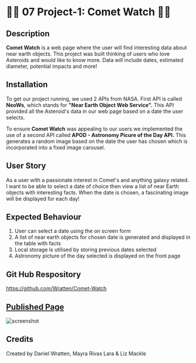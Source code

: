 # 🌠🌌 07 Project-1: Comet Watch 🌌🌠

## Description
**Comet Watch** is a web page where the user will find interesting data about near earth objects. This project was built thinking of users who love Asteroids and would like to know more. Data will include dates, estimated diameter, potential impacts and more!

## Installation
To get our project running, we used 2 APIs from NASA. First API is called **NeoWs**, which stands for **"Near Earth Object Web Service".** This API provided all the Asteroid's data in our web page based on a date the user selects.

To ensure **Comet Watch** was appealing to our users we implemented the use of a second API called **APOD - Astronomy Picure of the Day API.** This generates a random image based on the date the user has chosen which is incorporated into a fixed image carousel. 
 
## User Story
As a user with a passionate interest in Comet's and anything galaxy related. I want to be able to select a date of choice then view a list of near Earth objects with interesting facts. When the date is chosen, a fascinating image will be displayed for each day!

## Expected Behaviour
1. User can select a date using the on screen form 
2. A list of near earth objects for chosen date is generated and displayed in the table with facts  
3. Local storage is utilised by storing previous dates selected
4. Astronomy picture of the day selected is displayed on the front page

## Git Hub Respository 
https://github.com/Wratten/Comet-Watch

## [Published Page](https://wratten.github.io/Comet-Watch/)
![screenshot](https://user-images.githubusercontent.com/93589073/151379818-f2e41098-6793-4c84-b892-c9dd4091bd92.png)

## Credits
Created by Daniel Wratten, Mayra Rivas Lara & Liz Mackle
